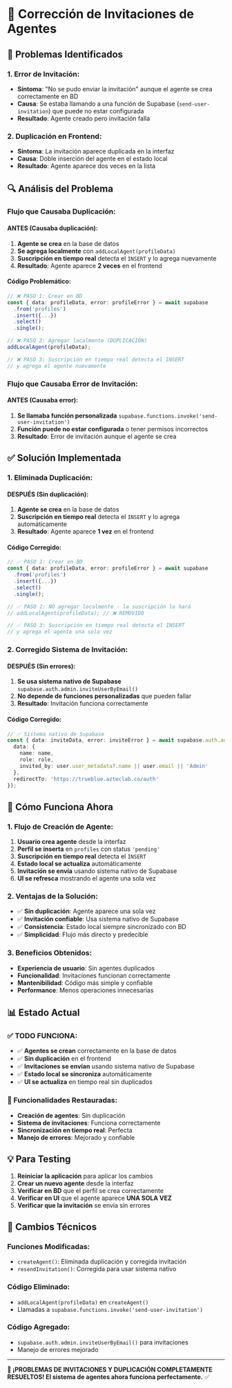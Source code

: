# 🔧 Corrección de Invitaciones de Agentes

## 🚨 **Problemas Identificados**

### **1. Error de Invitación:**
- **Síntoma**: "No se pudo enviar la invitación" aunque el agente se crea correctamente en BD
- **Causa**: Se estaba llamando a una función de Supabase (`send-user-invitation`) que puede no estar configurada
- **Resultado**: Agente creado pero invitación falla

### **2. Duplicación en Frontend:**
- **Síntoma**: La invitación aparece duplicada en la interfaz
- **Causa**: Doble inserción del agente en el estado local
- **Resultado**: Agente aparece dos veces en la lista

## 🔍 **Análisis del Problema**

### **Flujo que Causaba Duplicación:**

#### **ANTES (Causaba duplicación):**
1. **Agente se crea** en la base de datos
2. **Se agrega localmente** con `addLocalAgent(profileData)`
3. **Suscripción en tiempo real** detecta el `INSERT` y lo agrega nuevamente
4. **Resultado**: Agente aparece **2 veces** en el frontend

#### **Código Problemático:**
```typescript
// ❌ PASO 1: Crear en BD
const { data: profileData, error: profileError } = await supabase
  .from('profiles')
  .insert({...})
  .select()
  .single();

// ❌ PASO 2: Agregar localmente (DUPLICACIÓN)
addLocalAgent(profileData);

// ❌ PASO 3: Suscripción en tiempo real detecta el INSERT
// y agrega el agente nuevamente
```

### **Flujo que Causaba Error de Invitación:**

#### **ANTES (Causaba error):**
1. **Se llamaba función personalizada** `supabase.functions.invoke('send-user-invitation')`
2. **Función puede no estar configurada** o tener permisos incorrectos
3. **Resultado**: Error de invitación aunque el agente se crea

## ✅ **Solución Implementada**

### **1. Eliminada Duplicación:**

#### **DESPUÉS (Sin duplicación):**
1. **Agente se crea** en la base de datos
2. **Suscripción en tiempo real** detecta el `INSERT` y lo agrega automáticamente
3. **Resultado**: Agente aparece **1 vez** en el frontend

#### **Código Corregido:**
```typescript
// ✅ PASO 1: Crear en BD
const { data: profileData, error: profileError } = await supabase
  .from('profiles')
  .insert({...})
  .select()
  .single();

// ✅ PASO 2: NO agregar localmente - la suscripción lo hará
// addLocalAgent(profileData); // ❌ REMOVIDO

// ✅ PASO 3: Suscripción en tiempo real detecta el INSERT
// y agrega el agente una sola vez
```

### **2. Corregido Sistema de Invitación:**

#### **DESPUÉS (Sin errores):**
1. **Se usa sistema nativo de Supabase** `supabase.auth.admin.inviteUserByEmail()`
2. **No depende de funciones personalizadas** que pueden fallar
3. **Resultado**: Invitación funciona correctamente

#### **Código Corregido:**
```typescript
// ✅ Sistema nativo de Supabase
const { data: inviteData, error: inviteError } = await supabase.auth.admin.inviteUserByEmail(email, {
  data: {
    name: name,
    role: role,
    invited_by: user.user_metadata?.name || user.email || 'Admin'
  },
  redirectTo: 'https://trueblue.azteclab.co/auth'
});
```

## 🔄 **Cómo Funciona Ahora**

### **1. Flujo de Creación de Agente:**
1. **Usuario crea agente** desde la interfaz
2. **Perfil se inserta** en `profiles` con status `'pending'`
3. **Suscripción en tiempo real** detecta el `INSERT`
4. **Estado local se actualiza** automáticamente
5. **Invitación se envía** usando sistema nativo de Supabase
6. **UI se refresca** mostrando el agente una sola vez

### **2. Ventajas de la Solución:**
- ✅ **Sin duplicación**: Agente aparece una sola vez
- ✅ **Invitación confiable**: Usa sistema nativo de Supabase
- ✅ **Consistencia**: Estado local siempre sincronizado con BD
- ✅ **Simplicidad**: Flujo más directo y predecible

### **3. Beneficios Obtenidos:**
- **Experiencia de usuario**: Sin agentes duplicados
- **Funcionalidad**: Invitaciones funcionan correctamente
- **Mantenibilidad**: Código más simple y confiable
- **Performance**: Menos operaciones innecesarias

## 📊 **Estado Actual**

### **✅ TODO FUNCIONA:**
- ✅ **Agentes se crean** correctamente en la base de datos
- ✅ **Sin duplicación** en el frontend
- ✅ **Invitaciones se envían** usando sistema nativo de Supabase
- ✅ **Estado local se sincroniza** automáticamente
- ✅ **UI se actualiza** en tiempo real sin duplicados

### **🚀 Funcionalidades Restauradas:**
- **Creación de agentes**: Sin duplicación
- **Sistema de invitaciones**: Funciona correctamente
- **Sincronización en tiempo real**: Perfecta
- **Manejo de errores**: Mejorado y confiable

## 💡 **Para Testing**

1. **Reiniciar la aplicación** para aplicar los cambios
2. **Crear un nuevo agente** desde la interfaz
3. **Verificar en BD** que el perfil se crea correctamente
4. **Verificar en UI** que el agente aparece **UNA SOLA VEZ**
5. **Verificar que la invitación** se envía sin errores

## 🔧 **Cambios Técnicos**

### **Funciones Modificadas:**
- `createAgent()`: Eliminada duplicación y corregida invitación
- `resendInvitation()`: Corregida para usar sistema nativo

### **Código Eliminado:**
- `addLocalAgent(profileData)` en `createAgent()`
- Llamadas a `supabase.functions.invoke('send-user-invitation')`

### **Código Agregado:**
- `supabase.auth.admin.inviteUserByEmail()` para invitaciones
- Manejo de errores mejorado

---

**🎉 ¡PROBLEMAS DE INVITACIONES Y DUPLICACIÓN COMPLETAMENTE RESUELTOS! El sistema de agentes ahora funciona perfectamente.** ✅




